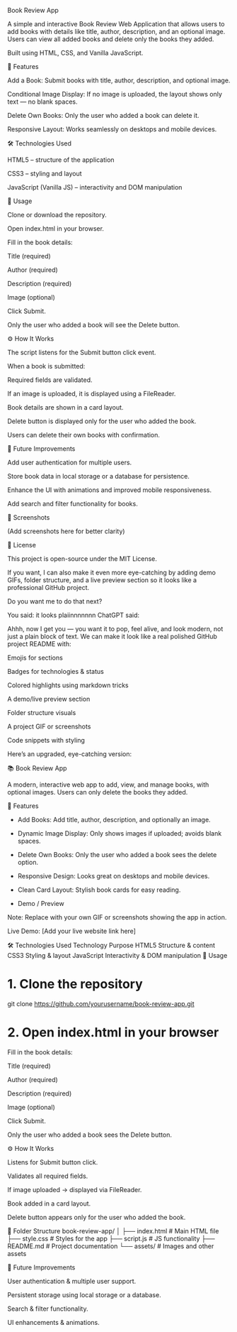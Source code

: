 Book Review App

A simple and interactive Book Review Web Application that allows users to add books with details like title, author, description, and an optional image. Users can view all added books and delete only the books they added.

Built using HTML, CSS, and Vanilla JavaScript.

🔹 Features

Add a Book: Submit books with title, author, description, and optional image.

Conditional Image Display: If no image is uploaded, the layout shows only text — no blank spaces.

Delete Own Books: Only the user who added a book can delete it.

Responsive Layout: Works seamlessly on desktops and mobile devices.

🛠️ Technologies Used

HTML5 – structure of the application

CSS3 – styling and layout

JavaScript (Vanilla JS) – interactivity and DOM manipulation

🚀 Usage

Clone or download the repository.

Open index.html in your browser.

Fill in the book details:

Title (required)

Author (required)

Description (required)

Image (optional)

Click Submit.

Only the user who added a book will see the Delete button.

⚙️ How It Works

The script listens for the Submit button click event.

When a book is submitted:

Required fields are validated.

If an image is uploaded, it is displayed using a FileReader.

Book details are shown in a card layout.

Delete button is displayed only for the user who added the book.

Users can delete their own books with confirmation.

🔮 Future Improvements

Add user authentication for multiple users.

Store book data in local storage or a database for persistence.

Enhance the UI with animations and improved mobile responsiveness.

Add search and filter functionality for books.

📸 Screenshots

(Add screenshots here for better clarity)

📄 License

This project is open-source under the MIT License.

If you want, I can also make it even more eye-catching by adding demo GIFs, folder structure, and a live preview section so it looks like a professional GitHub project.

Do you want me to do that next?

You said:
it looks plaiinnnnnnn
ChatGPT said:

Ahhh, now I get you — you want it to pop, feel alive, and look modern, not just a plain block of text. We can make it look like a real polished GitHub project README with:

Emojis for sections

Badges for technologies & status

Colored highlights using markdown tricks

A demo/live preview section

Folder structure visuals

A project GIF or screenshots

Code snippets with styling

Here’s an upgraded, eye-catching version:

📚 Book Review App

A modern, interactive web app to add, view, and manage books, with optional images. Users can only delete the books they added.

🌟 Features

- Add Books: Add title, author, description, and optionally an image.

- Dynamic Image Display: Only shows images if uploaded; avoids blank spaces.

- Delete Own Books: Only the user who added a book sees the delete option.

- Responsive Design: Looks great on desktops and mobile devices.

- Clean Card Layout: Stylish book cards for easy reading.

- Demo / Preview


Note: Replace with your own GIF or screenshots showing the app in action.

Live Demo: [Add your live website link here]

🛠️ Technologies Used
Technology	Purpose
HTML5	Structure & content
CSS3	Styling & layout
JavaScript	Interactivity & DOM manipulation
🚀 Usage
# 1. Clone the repository
git clone https://github.com/yourusername/book-review-app.git

# 2. Open index.html in your browser


Fill in the book details:

Title (required)

Author (required)

Description (required)

Image (optional)

Click Submit.

Only the user who added a book sees the Delete button.

⚙️ How It Works

Listens for Submit button click.

Validates all required fields.

If image uploaded → displayed via FileReader.

Book added in a card layout.

Delete button appears only for the user who added the book.

📂 Folder Structure
book-review-app/
│
├── index.html       # Main HTML file
├── style.css        # Styles for the app
├── script.js        # JS functionality
├── README.md        # Project documentation
└── assets/          # Images and other assets

🔮 Future Improvements

User authentication & multiple user support.

Persistent storage using local storage or a database.

Search & filter functionality.

UI enhancements & animations.
